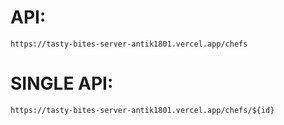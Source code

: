 # API:
```
https://tasty-bites-server-antik1801.vercel.app/chefs
```
# SINGLE API:
```
https://tasty-bites-server-antik1801.vercel.app/chefs/${id}
```